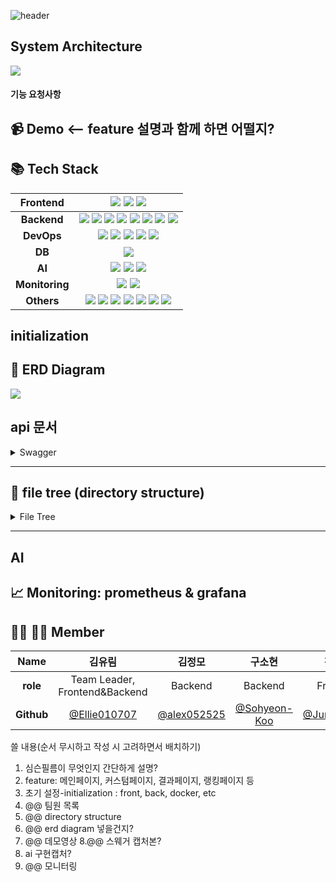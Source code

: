 ![header](https://capsule-render.vercel.app/api?type=waving&color=9DCEFF&height=230&section=header&text=Simson%20Film&fontSize=60&animation=fadeIn&fontAlignY=38&desc=Leave%20your%20outfit%20with%20Simson%20Film&fontColor=ffffff&descAlignY=51&descAlign=50)
  </a>
</p>

## System Architecture
<img src="https://user-images.githubusercontent.com/111681258/216639016-012e680e-3032-4db9-b38e-915fddae777a.png">

#### 기능 요청사항 

## 📹 Demo <-- feature 설명과 함께 하면 어떨지?

## 📚 Tech Stack
|Frontend|<img src="https://img.shields.io/badge/react-%2320232a.svg?style=for-the-badge&logo=react&logoColor=%2361DAFB"> <img src="https://img.shields.io/badge/vite-646CFF?style=for-the-badge&logo=vite&logoColor=yellow"> <img src="https://img.shields.io/badge/typescript-%23007ACC.svg?style=for-the-badge&logo=typescript&logoColor=white">|
|:----------:|:-------------:|
|__Backend__|<img src="https://img.shields.io/badge/django-092E20.svg?style=for-the-badge&logo=django&logoColor=white"> <img src="https://img.shields.io/badge/DJANGO-REST-ff1709?style=for-the-badge&logo=django&logoColor=white&color=ff1709&labelColor=gray"> <img src="https://img.shields.io/badge/Gunicorn-499848?style=for-the-badge&logo=Gunicorn&logoColor=black"> <img src="https://img.shields.io/badge/RabbitMQ-FF6600?style=for-the-badge&logo=RabbitMQ&logoColor=black"> <img src="https://img.shields.io/badge/-NGINX-%23009639?style=for-the-badge&logo=NGINX&logoColor=white"> <img src="https://img.shields.io/badge/Swagger-85EA2D.svg?style=for-the-badge&logo=Swagger&logoColor=black"> <img src="https://img.shields.io/badge/redis-DC382D?style=for-the-badge&logo=Redis&logoColor=white"> <img src="https://img.shields.io/badge/Celery-37814A.svg?style=for-the-badge&logo=Celery&logoColor=white">|
|__DevOps__|<img src="https://img.shields.io/badge/docker-2496ED.svg?style=for-the-badge&logo=docker&logoColor=white"> <img src="https://img.shields.io/badge/Amazon EC2-FF9900?style=for-the-badge&logo=Amazon%20EC2&logoColor=white"> <img src="https://img.shields.io/badge/AmazonS3-569A31?style=for-the-badge&logo=AmazonS3&logoColor=white"> <img src="https://img.shields.io/badge/Amazon RDS-527FFF?style=for-the-badge&logo=Amazon#20RDS&logoColor=black"> <img src="https://img.shields.io/badge/CloudFront-D05C4B?style=for-the-badge&logo=Amazon AWS&logoColor=white"> |
|__DB__|<img src="https://img.shields.io/badge/MySQL-4479A1?style=for-the-badge&logo=MySQL&logoColor=black">|
|__AI__|<img src="https://img.shields.io/badge/YOLOv5-00FFFF?style=for-the-badge&logo=YOLO&logoColor=black"> <img src="https://img.shields.io/badge/Colab-F9AB00?style=for-the-badge&logo=Google%20Colab&logoColor=white"> <img src="https://img.shields.io/badge/PyTorch-%23EE4C2C.svg?style=for-the-badge&logo=PyTorch&logoColor=white">|
|__Monitoring__|<img src="https://img.shields.io/badge/Prometheus-E6522C?style=for-the-badge&logo=Prometheus&logoColor=white"> <img src="https://img.shields.io/badge/Grafana-F46800?style=for-the-badge&logo=Grafana&logoColor=white">|
|__Others__|<img src="https://img.shields.io/badge/Git-F05032?style=for-the-badge&logo=Git&logoColor=white"> <img src="https://img.shields.io/badge/Notion-000000?style=for-the-badge&logo=Notion&logoColor=white"> <img src="https://img.shields.io/badge/GitKraken-179287?style=for-the-badge&logo=GitKraken&logoColor=white"> <img src="https://img.shields.io/badge/Postman-FF6C37?style=for-the-badge&logo=Postman&logoColor=white"> <img src="https://img.shields.io/badge/github-181717?style=for-the-badge&logo=github&logoColor=white"> <img src="https://img.shields.io/badge/zoom-2496ED?style=for-the-badge&logo=zoom&logoColor=white"> <img src="https://img.shields.io/badge/Slack-4A154B?style=for-the-badge&logo=slack&logoColor=white">|


## initialization

## 📖 ERD Diagram
<img src="https://user-images.githubusercontent.com/111681258/216684272-0af06a08-fa4b-4b52-9fdb-a850396c5bc4.jpg">

## api 문서
<details>
<summary>Swagger</summary>
<div markdown="1">

<img src="https://user-images.githubusercontent.com/111681258/216641873-d2c6a374-acc7-49b5-99c6-dd8dceefe390.png">
  
</div>
</details>
<hr>

## 📂 file tree (directory structure)

<details>
<summary> File Tree </summary>
<div markdown="1">
```txt
frontend
├── node_modules
├── public
│   └── assets
└── src
    ├── apis
    ├── components
    ├── mocks
    ├── pages
    ├── router
    ├── svgComponents
    └── utils
'''
</div>
</details> 
<hr>

## AI

## 📈 Monitoring: prometheus & grafana

## 👨‍💻 👩‍💻 Member
|Name|김유림|김정모|구소현|전종훈|정대영|안정민|
|:---:|:---:|:---:|:---:|:---:|:---:|:---:|
|__role__|Team Leader,</br>Frontend&Backend|Backend|Backend|Frontend|Frontend|Frontend|
|__Github__|[@Ellie010707](https://github.com/Ellie010707)|[@alex052525](https://github.com/alex052525)|[@Sohyeon-Koo](https://github.com/Sohyeon-Koo)|[@JunJongHun](https://github.com/JunJongHun)|[@DaeYoungee](https://github.com/DaeYoungee)|[@dengminie](https://github.com/dengminie)|



쓸 내용(순서 무시하고 작성 시 고려하면서 배치하기)
1. 심슨필름이 무엇인지 간단하게 설명?
2. feature: 메인페이지, 커스텀페이지, 결과페이지, 랭킹페이지 등
3. 초기 설정-initialization : front, back, docker, etc
4. @@ 팀원 목록
5. @@ directory structure
6. @@ erd diagram 넣을건지?
7. @@ 데모영상
8.@@ 스웨거 캡처본?
8. ai 구현캡처?
9. @@ 모니터링
